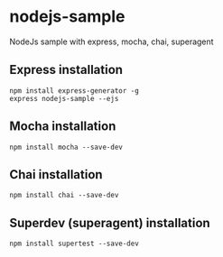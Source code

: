 # nodejs-sample

NodeJs sample with express, mocha, chai, superagent

## Express installation

```
npm install express-generator -g
express nodejs-sample --ejs
```

## Mocha installation

```
npm install mocha --save-dev
```

## Chai installation

```
npm install chai --save-dev
```

## Superdev (superagent) installation

```
npm install supertest --save-dev
```